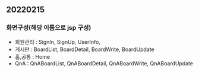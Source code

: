 ## 20220215

### 화면구성(해당 이름으로 jsp 구성)
- 회원관리 : SignIn, SignUp, UserInfo,
- 게시판 : BoardList, BoardDetail, BoardWrite, BoardUpdate
- 홈,공통 : Home
- QnA : QnABoardList, QnABoardDetail, QnABoardWrite, QnABoardUpdate
